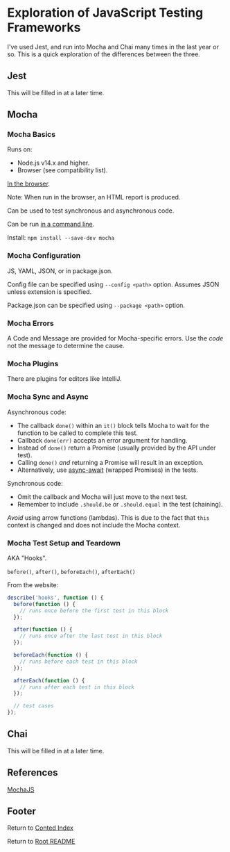 # Exploration of JavaScript Testing Frameworks

I've used Jest, and run into Mocha and Chai many times in the last year or so. This is a quick exploration of the differences between the three.

## Jest

This will be filled in at a later time.

## Mocha

### Mocha Basics

Runs on:

- Node.js v14.x and higher.
- Browser (see compatibility list).

[In the browser](https://mochajs.org/#running-mocha-in-the-browser).

Note: When run in the browser, an HTML report is produced.

Can be used to test synchronous and asynchronous code.

Can be run [in a command line](https://mochajs.org/#command-line-usage).

Install: `npm install --save-dev mocha`

### Mocha Configuration

JS, YAML, JSON, or in package.json.

Config file can be specified using `--config <path>` option. Assumes JSON unless extension is specified.

Package.json can be specified using `--package <path>` option.

### Mocha Errors

A Code and Message are provided for Mocha-specific errors. Use the _code_ not the message to determine the cause.

### Mocha Plugins

There are plugins for editors like IntelliJ.

### Mocha Sync and Async

Asynchronous code:

- The callback `done()` within an `it()` block tells Mocha to wait for the function to be called to complete this test.
- Callback `done(err)` accepts an error argument for handling.
- Instead of `done()` return a Promise (usually provided by the API under test).
- Calling `done()` _and_ returning a Promise will result in an exception.
- Alternatively, use [async-await](https://mochajs.org/#using-async-await) (wrapped Promises) in the tests.

Synchronous code:

- Omit the callback and Mocha will just move to the next test.
- Remember to include `.should.be` or `.should.equal` in the test (chaining).

_Avoid_ using arrow functions (lambdas). This is due to the fact that `this` context is changed and does not include the Mocha context.

### Mocha Test Setup and Teardown

AKA "Hooks".

`before()`, `after()`, `beforeEach()`, `afterEach()`

From the website:

```javascript
describe('hooks', function () {
  before(function () {
    // runs once before the first test in this block
  });

  after(function () {
    // runs once after the last test in this block
  });

  beforeEach(function () {
    // runs before each test in this block
  });

  afterEach(function () {
    // runs after each test in this block
  });

  // test cases
});
```

## Chai

This will be filled in at a later time.

## References

[MochaJS](https://mochajs.org/)

## Footer

Return to [Conted Index](./conted-index.html)

Return to [Root README](../README.html)
